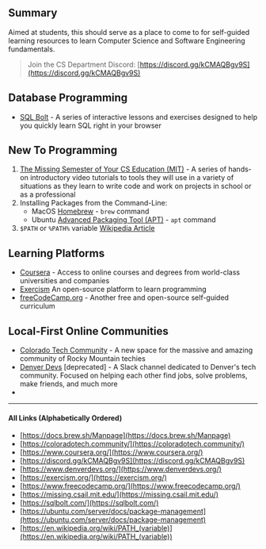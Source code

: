 ## Summary

Aimed at students, this should serve as a place to come to for self-guided learning resources to learn Computer Science and Software Engineering fundamentals.

> Join the CS Department Discord: [https://discord.gg/kCMAQBgv9S](https://discord.gg/kCMAQBgv9S)

## Database Programming

- [SQL Bolt](https://sqlbolt.com/) - A series of interactive lessons and exercises designed to help you quickly learn SQL right in your browser

## New To Programming

1. [The Missing Semester of Your CS Education (MIT)](https://missing.csail.mit.edu/) - A series of hands-on introductory video tutorials to tools they will use in a variety of situations as they learn to write code and work on projects in school or as a professional
2. Installing Packages from the Command-Line:
    - MacOS [Homebrew](https://docs.brew.sh/Manpage) - `brew` command
    - Ubuntu [Advanced Packaging Tool (APT)](https://ubuntu.com/server/docs/package-management) - `apt` command
3. `$PATH` or `%PATH%` variable [Wikipedia Article](https://en.wikipedia.org/wiki/PATH_(variable))

## Learning Platforms

- [Coursera](https://www.coursera.org/) - Access to online courses and degrees from world-class universities and companies
- [Exercism](https://exercism.org/) An open-source platform to learn programming
- [freeCodeCamp.org](https://www.freecodecamp.org/) - Another free and open-source self-guided curriculum 

## Local-First Online Communities

- [Colorado Tech Community](https://coloradotech.community/) - A new space for the massive and amazing community of Rocky Mountain techies
- [Denver Devs](https://www.denverdevs.org/) [deprecated] - A Slack channel dedicated to Denver's tech community. Focused on helping each other find jobs, solve problems, make friends, and much more
- 
---

#### All Links (Alphabetically Ordered)

- [https://docs.brew.sh/Manpage](https://docs.brew.sh/Manpage)
- [https://coloradotech.community/](https://coloradotech.community/)
- [https://www.coursera.org/](https://www.coursera.org/)
- [https://discord.gg/kCMAQBgv9S](https://discord.gg/kCMAQBgv9S)
- [https://www.denverdevs.org/](https://www.denverdevs.org/)
- [https://exercism.org/](https://exercism.org/)
- [https://www.freecodecamp.org/](https://www.freecodecamp.org/)
- [https://missing.csail.mit.edu/](https://missing.csail.mit.edu/)
- [https://sqlbolt.com/](https://sqlbolt.com/)
- [https://ubuntu.com/server/docs/package-management](https://ubuntu.com/server/docs/package-management)
- [https://en.wikipedia.org/wiki/PATH_(variable)](https://en.wikipedia.org/wiki/PATH_(variable))
